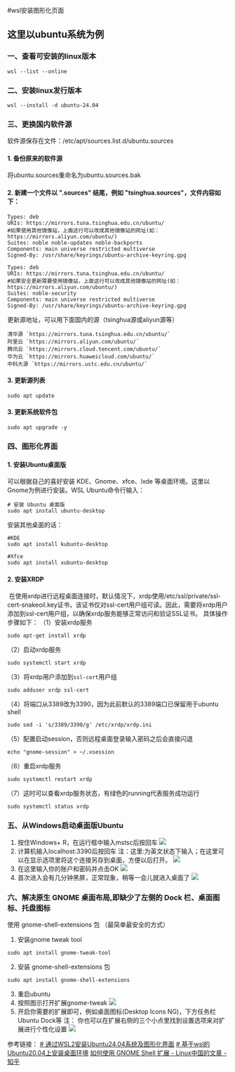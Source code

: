 #wsl安装图形化页面

## 这里以ubuntu系统为例

### 一、查看可安装的linux版本

```
wsl --list --online
```

### 二、安装linux发行版本

```
wsl --install -d ubuntu-24.04
```

### 三、更换国内软件源
软件源保存在文件：/etc/apt/sources.list.d/ubuntu.sources  

#### 1. 备份原来的软件源
将ubuntu.sources重命名为ubuntu.sources.bak

#### 2. 新建一个文件以 ".sources" 结尾，例如 "tsinghua.sources"，文件内容如下：
```
Types: deb
URIs: https://mirrors.tuna.tsinghua.edu.cn/ubuntu/
#如果使用其他镜像站，上面这行可以改成其他镜像站的网址(如：https://mirrors.aliyun.com/ubuntu/)
Suites: noble noble-updates noble-backports
Components: main universe restricted multiverse
Signed-By: /usr/share/keyrings/ubuntu-archive-keyring.gpg

Types: deb
URIs: https://mirrors.tuna.tsinghua.edu.cn/ubuntu/
#如果安全更新需要使用镜像站，上面这行可以改成其他镜像站的网址(如：https://mirrors.aliyun.com/ubuntu/)
Suites: noble-security
Components: main universe restricted multiverse
Signed-By: /usr/share/keyrings/ubuntu-archive-keyring.gpg
```

更新源地址，可以用下面国内的源（tsinghua源或aliyun源等）
```
清华源 `https://mirrors.tuna.tsinghua.edu.cn/ubuntu/`  
阿里云 `https://mirrors.aliyun.com/ubuntu/`  
腾讯云 `https://mirrors.cloud.tencent.com/ubuntu/`  
华为云 `https://mirrors.huaweicloud.com/ubuntu/`  
中科大源 `https://mirrors.ustc.edu.cn/ubuntu/`
```

#### 3. 更新源列表
```
sudo apt update
```
#### 3. 更新系统软件包
```
sudo apt upgrade -y
```

### 四、图形化界面
#### 1. 安装Ubuntu桌面版
可以根据自己的喜好安装 KDE、Gnome、xfce、lxde 等桌面环境。这里以Gnome为例进行安装。WSL Ubuntu命令行输入：
```
# 安装 Ubuntu 桌面版
sudo apt install ubuntu-desktop
```
安装其他桌面的话：
```
#KDE
sudo apt install kubuntu-desktop 

#Xfce 
sudo apt install xubuntu-desktop
```
#### 2. 安装XRDP
‌ 在使用xrdp进行远程桌面连接时，默认情况下，xrdp使用/etc/ssl/private/ssl-cert-snakeoil.key证书，该证书仅对ssl-cert用户组可读。因此，需要将xrdp用户添加到ssl-cert用户组，以确保xrdp服务能够正常访问和验证SSL证书‌。
具体操作步骤如下：
（1）安装xrdp服务
```
sudo apt-get install xrdp
```

（2）启动xrdp服务
```
sudo systemctl start xrdp
```

（3）将xrdp用户添加到`ssl-cert`用户组
```
sudo adduser xrdp ssl-cert
```

（4）将端口从3389改为3390，因为此前默认的3389端口已保留用于ubuntu shell
```
sudo sed -i 's/3389/3390/g' /etc/xrdp/xrdp.ini
```

（5）配置启动session，否则远程桌面登录输入密码之后会直接闪退
```
echo "gnome-session" > ~/.xsession
```

（6）重启xrdp服务
```
sudo systemctl restart xrdp
```

（7）这时可以查看xrdp服务状态，有绿色的running代表服务成功运行
```
sudo systemctl status xrdp
```

### 五、从Windows启动桌面版Ubuntu  
1. 按住Windows+ R，在运行框中输入mstsc后按回车
  ![](image/Pasted%20image%2020250216213202.png)
2. 计算机输入localhost:3390后按回车
	注：这里:为英文状态下输入；在这里可以在显示选项里将这个连接另存到桌面，方便以后打开。
![](image/Pasted%20image%2020250216213325.png)
3. 在这里输入你的账户和密码并点击OK
![](image/Pasted%20image%2020250216213855.png)
4. 首次进入会有几分钟黑屏，正常现象，稍等一会儿就进入桌面了
![](image/Pasted%20image%2020250216214054.png)


### 六、解决原生 GNOME 桌面布局,即缺少了左侧的 Dock 栏、桌面图标、托盘图标
使用 gnome-shell-extensions 包 （最简单最安全的方式）
1. 安装gnome tweak tool
```text
sudo apt install gnome-tweak-tool
```
2. 安装 gnome-shell-extensions 包
```text
sudo apt install gnome-shell-extensions
```
3. 重启ubuntu
4. 按照图示打开扩展gnome-tweak
	   ![](image/Pasted%20image%2020250216214914.png)
5. 开启你需要的扩展即可，例如桌面图标(Desktop Icons NG)，下方任务栏Ubuntu Dock等
   注： 你也可以在扩展右侧的三个小点里找到设置选项来对扩展进行个性化设置
	![](image/Pasted%20image%2020250216215318.png)



参考链接：
[# 通过WSL2安装Ubuntu24.04系统及图形化界面](https://blog.csdn.net/ddafei/article/details/142798010?fromshare=blogdetail&sharetype=blogdetail&sharerId=142798010&sharerefer=PC&sharesource=weixin_56293388&sharefrom=from_link)
[# 基于wsl的Ubuntu20.04上安装桌面环境](https://blog.csdn.net/weixin_51551506/article/details/137457894?fromshare=blogdetail&sharetype=blogdetail&sharerId=137457894&sharerefer=PC&sharesource=weixin_56293388&sharefrom=from_link)
[如何使用 GNOME Shell 扩展 - Linux中国的文章 - 知乎](https://zhuanlan.zhihu.com/p/34608388)